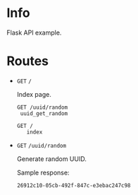 # Info

Flask API example.

# Routes

- `GET` `/`

  Index page.

  ```
  GET /uuid/random
   uuid_get_random

  GET /
     index
  ```

- `GET` `/uuid/random`

  Generate random UUID.

  Sample response:

  ```
  26912c10-05cb-492f-847c-e3ebac247c98
  ```
